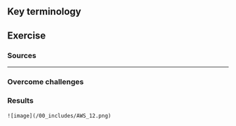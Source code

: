 # 

## Key terminology



## Exercise



### Sources


****

### Overcome challenges

### Results


    ![image](/00_includes/AWS_12.png)